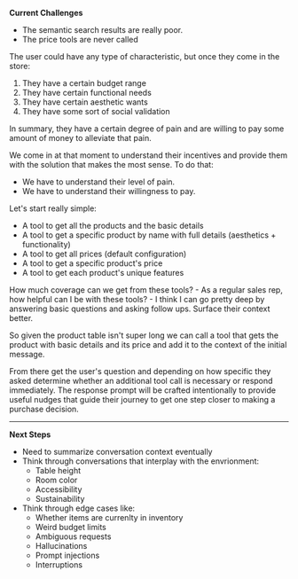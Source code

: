 **Current Challenges**
- The semantic search results are really poor. 
- The price tools are never called


The user could have any type of characteristic, but once they come in the store:
1. They have a certain budget range
2. They have certain functional needs
3. They have certain aesthetic wants
4. They have some sort of social validation

In summary, they have a certain degree of pain and are willing to pay some amount of money to alleviate that pain.

We come in at that moment to understand their incentives and provide them with the solution that makes the most sense. To do that:
- We have to understand their level of pain.
- We have to understand their willingness to pay.

Let's start really simple:
- A tool to get all the products and the basic details
- A tool to get a specific product by name with full details (aesthetics + functionality)
- A tool to get all prices (default configuration)
- A tool to get a specific product's price
- A tool to get each product's unique features

How much coverage can we get from these tools?
    - As a regular sales rep, how helpful can I be with these tools?
        - I think I can go pretty deep by answering basic questions and asking follow ups. Surface their context better.


So given the product table isn't super long we can call a tool that gets the product with basic details and its price and add it to the context of the initial message.

From there get the user's question and depending on how specific they asked determine whether an additional tool call is necessary or respond immediately. The response prompt will be crafted intentionally to provide useful nudges that guide their journey to get one step closer to making a purchase decision.


---
**Next Steps**
- Need to summarize conversation context eventually
- Think through conversations that interplay with the envrionment:
    - Table height
    - Room color
    - Accessibility
    - Sustainability
- Think through edge cases like:
    - Whether items are currenlty in inventory
    - Weird budget limits
    - Ambiguous requests
    - Hallucinations
    - Prompt injections
    - Interruptions